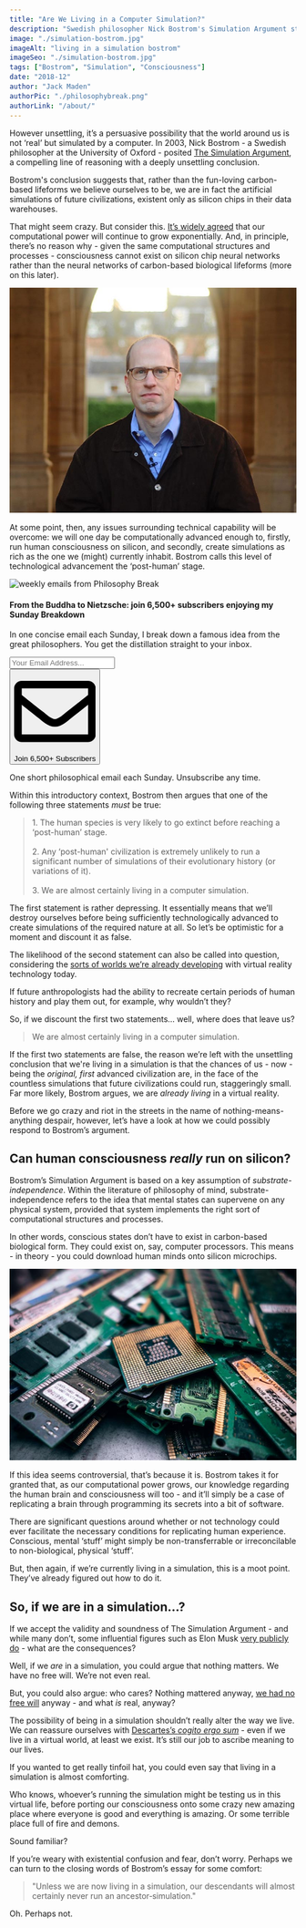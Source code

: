 ```yaml
---
title: "Are We Living in a Computer Simulation?"
description: "Swedish philosopher Nick Bostrom's Simulation Argument states that the world around us is not real, but simply another person's - or civilization's - virtual reality."
image: "./simulation-bostrom.jpg"
imageAlt: "living in a simulation bostrom"
imageSeo: "./simulation-bostrom.jpg"
tags: ["Bostrom", "Simulation", "Consciousness"]
date: "2018-12"
author: "Jack Maden"
authorPic: "./philosophybreak.png"
authorLink: "/about/"
---
```

<span class="big-letter">H</span>owever unsettling, it’s a persuasive possibility that the world around us is not ‘real’ but simulated by a computer. In 2003, Nick Bostrom - a Swedish philosopher at the University of Oxford - posited [The Simulation Argument](https://www.simulation-argument.com/simulation.html), a compelling line of reasoning with a deeply unsettling conclusion.

Bostrom's conclusion suggests that, rather than the fun-loving carbon-based lifeforms we believe ourselves to be, we are in fact the artificial simulations of future civilizations, existent only as silicon chips in their data warehouses.

That might seem crazy. But consider this. [It’s widely agreed](http://www.visualcapitalist.com/visualizing-trillion-fold-increase-computing-power/) that our computational power will continue to grow exponentially. And, in principle, there’s no reason why - given the same computational structures and processes - consciousness cannot exist on silicon chip neural networks rather than the neural networks of carbon-based biological lifeforms (more on this later).

![nick bostrom](./bostrom.jpg "Nick Bostrom, looking like a right simulation.")

At some point, then, any issues surrounding technical capability will be overcome: we will one day be computationally advanced enough to, firstly, run human consciousness on silicon, and secondly, create simulations as rich as the one we (might) currently inhabit. Bostrom calls this level of technological advancement the ‘post-human’ stage.

<!--big subscribe-->
<div class="course-promo darkradial-background subscribe text-center">
    <img src="/static/6313d50bc32799a6c869239128784c7b/e7f7a/weekly-break.webp" alt="weekly emails from Philosophy Break">
    <h4>From the Buddha to Nietzsche: join 6,500+ subscribers enjoying my Sunday Breakdown</h4>
    <p class="small-grey-font no-mar-bottom">In one concise email each Sunday, I break down a famous idea from the great philosophers. You get the distillation straight to your inbox.</p>
    <div class="small-pad-top">
        <form action="https://app.convertkit.com/forms/5812400/subscriptions" method="post" data-sv-form="5812400" data-uid="be0e52d3c0" data-format="inline" data-version="6" data-options="{&quot;settings&quot;:{&quot;after_subscribe&quot;:{&quot;action&quot;:&quot;message&quot;,&quot;success_message&quot;:&quot;Thank you, philosopher! Your welcome email will land in your inbox shortly.&quot;,&quot;redirect_url&quot;:&quot;https://philosophybreak.com/thank-you/&quot;},&quot;analytics&quot;:{&quot;google&quot;:null,&quot;fathom&quot;:null,&quot;facebook&quot;:null,&quot;segment&quot;:null,&quot;pinterest&quot;:null,&quot;sparkloop&quot;:null,&quot;googletagmanager&quot;:null},&quot;modal&quot;:{&quot;trigger&quot;:&quot;timer&quot;,&quot;scroll_percentage&quot;:null,&quot;timer&quot;:5,&quot;devices&quot;:&quot;all&quot;,&quot;show_once_every&quot;:15},&quot;powered_by&quot;:{&quot;show&quot;:false,&quot;url&quot;:&quot;https://convertkit.com/features/forms?utm_campaign=poweredby&amp;utm_content=form&amp;utm_medium=referral&amp;utm_source=dynamic&quot;},&quot;recaptcha&quot;:{&quot;enabled&quot;:false},&quot;return_visitor&quot;:{&quot;action&quot;:&quot;show&quot;,&quot;custom_content&quot;:&quot;&quot;},&quot;slide_in&quot;:{&quot;display_in&quot;:&quot;bottom_right&quot;,&quot;trigger&quot;:&quot;timer&quot;,&quot;scroll_percentage&quot;:null,&quot;timer&quot;:5,&quot;devices&quot;:&quot;all&quot;,&quot;show_once_every&quot;:15},&quot;sticky_bar&quot;:{&quot;display_in&quot;:&quot;top&quot;,&quot;trigger&quot;:&quot;timer&quot;,&quot;scroll_percentage&quot;:null,&quot;timer&quot;:5,&quot;devices&quot;:&quot;all&quot;,&quot;show_once_every&quot;:15}},&quot;version&quot;:&quot;6&quot;}" min-width="400 500 600 700 800">
        <div data-style="clean"><ul data-element="errors" data-group="alert"></ul><div data-element="fields" data-stacked="false">
            <div>
                <input name="email_address" aria-label="Your Email Address..." placeholder="Your Email Address..." required type="email" />
            </div>
            <button class="button primary" type="submit" data-element="submit"><div><div></div><div></div><div></div></div><span><svg xmlns="http://www.w3.org/2000/svg" viewBox="0 0 512 512"><path d="M464 64H48C21.49 64 0 85.49 0 112v288c0 26.51 21.49 48 48 48h416c26.51 0 48-21.49 48-48V112c0-26.51-21.49-48-48-48zm0 48v40.805c-22.422 18.259-58.168 46.651-134.587 106.49-16.841 13.247-50.201 45.072-73.413 44.701-23.208.375-56.579-31.459-73.413-44.701C106.18 199.465 70.425 171.067 48 152.805V112h416zM48 400V214.398c22.914 18.251 55.409 43.862 104.938 82.646 21.857 17.205 60.134 55.186 103.062 54.955 42.717.231 80.509-37.199 103.053-54.947 49.528-38.783 82.032-64.401 104.947-82.653V400H48z"/></svg>Join 6,500+ Subscribers</span></button>
            </div>
            </div>
        </form>
        <p class="tiny-mar-top no-mar-bottom review-font">One short philosophical email each Sunday. Unsubscribe any time.</p>
    </div>
</div>

Within this introductory context, Bostrom then argues that one of the following three statements <i>must</i> be true:

> 1\. The human species is very likely to go extinct before reaching a ‘post-human’ stage.<br><br>2. Any ‘post-human' civilization is extremely unlikely to run a significant number of simulations of their evolutionary history (or variations of it).<br><br>3. We are almost certainly living in a computer simulation.

The first statement is rather depressing. It essentially means that we’ll destroy ourselves before being sufficiently technologically advanced to create simulations of the required nature at all. So let’s be optimistic for a moment and discount it as false.

The likelihood of the second statement can also be called into question, considering the [sorts of worlds we’re already developing](https://virtualrealitytimes.com/2017/03/13/full-list-of-virtual-reality-worlds/) with virtual reality technology today.

If future anthropologists had the ability to recreate certain periods of human history and play them out, for example, why wouldn’t they?

So, if we discount the first two statements… well, where does that leave us?

>We are almost certainly living in a computer simulation.

If the first two statements are false, the reason we’re left with the unsettling conclusion that we're living in a simulation is that the chances of us - now - being the _original, first_ advanced civilization are, in the face of the countless simulations that future civilizations could run, staggeringly small. Far more likely, Bostrom argues, we are _already living_ in a virtual reality.

Before we go crazy and riot in the streets in the name of nothing-means-anything despair, however, let’s have a look at how we could possibly respond to Bostrom’s argument.

## Can human consciousness _really_ run on silicon?

<span class="big-letter">B</span>ostrom’s Simulation Argument is based on a key assumption of _substrate-independence_. Within the literature of philosophy of mind, substrate-independence refers to the idea that mental states can supervene on any physical system, provided that system implements the right sort of computational structures and processes.

In other words, conscious states don’t have to exist in carbon-based biological form. They could exist on, say, computer processors. This means - in theory - you could download human minds onto silicon microchips.

![broken microchips](./bostrom2.jpg "Is this what true Armageddon looks like?")

If this idea seems controversial, that’s because it is. Bostrom takes it for granted that, as our computational power grows, our knowledge regarding the human brain and consciousness will too - and it’ll simply be a case of replicating a brain through programming its secrets into a bit of software.

There are significant questions around whether or not technology could ever facilitate the necessary conditions for replicating human experience. Conscious, mental ‘stuff’ might simply be non-transferrable or irreconcilable to non-biological, physical ‘stuff’.

But, then again, if we’re currently living in a simulation, this is a moot point. They’ve already figured out how to do it.

## So, if we are in a simulation...?

<span class="big-letter">I</span>f we accept the validity and soundness of The Simulation Argument - and while many don’t, some influential figures such as Elon Musk [very publicly do](https://www.independent.co.uk/life-style/gadgets-and-tech/news/elon-musk-ai-artificial-intelligence-computer-simulation-gaming-virtual-reality-a7060941.html) - what are the consequences?

Well, if we _are_ in a simulation, you could argue that nothing matters. We have no free will. We’re not even real.

But, you could also argue: who cares? Nothing mattered anyway, [we had no free will](/articles/free-will-illusion-sam-harris/) anyway - and what _is_ real, anyway?

The possibility of being in a simulation shouldn’t really alter the way we live. We can reassure ourselves with [Descartes’s _cogito ergo sum_](/articles/i-think-therefore-i-am-descartes-cogito-ergo-sum-explained) - even if we live in a virtual world, at least we exist. It’s still our job to ascribe meaning to our lives.

If you wanted to get really tinfoil hat, you could even say that living in a simulation is almost comforting.

Who knows, whoever’s running the simulation might be testing us in this virtual life, before porting our consciousness onto some crazy new amazing place where everyone is good and everything is amazing. Or some terrible place full of fire and demons.

Sound familiar?

If you’re weary with existential confusion and fear, don’t worry. Perhaps we can turn to the closing words of Bostrom’s essay for some comfort:

>"Unless we are now living in a simulation, our descendants will almost certainly never run an ancestor‐simulation."

Oh. Perhaps not.